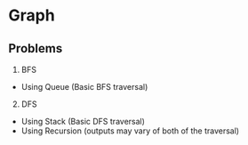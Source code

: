 # Graph

## Problems

1. BFS
  - Using Queue (Basic BFS traversal)
2. DFS
  - Using Stack (Basic DFS traversal)
  - Using Recursion (outputs may vary of both of the traversal)
